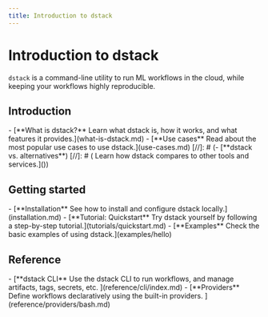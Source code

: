 ```yaml
---
title: Introduction to dstack 
---
```


# Introduction to dstack

`dstack` is a command-line utility to run ML workflows in the cloud,
while keeping your workflows highly reproducible.

## Introduction

<div class="grid cards" markdown>
- [**What is dstack?** 
   Learn what dstack is, how it works, and what features it provides.](what-is-dstack.md)
- [**Use cases**
   Read about the most popular use cases to use dstack.](use-cases.md)
[//]: # (- [**dstack vs. alternatives**)
[//]: # (   Learn how dstack compares to other tools and services.]&#40;&#41;)
</div>

## Getting started

<div class="grid cards" markdown>
- [**Installation** 
   See how to install and configure dstack locally.](installation.md)
- [**Tutorial: Quickstart**
   Try dstack yourself by following a step-by-step tutorial.](tutorials/quickstart.md)
- [**Examples**
   Check the basic examples of using dstack.](examples/hello)
</div>

## Reference

<div class="grid cards" markdown>
- [**dstack CLI** 
   Use the dstack CLI to run workflows, and manage artifacts, tags, secrets, etc.
  ](reference/cli/index.md)
- [**Providers**
   Define workflows declaratively using the built-in providers.
  ](reference/providers/bash.md)
</div>